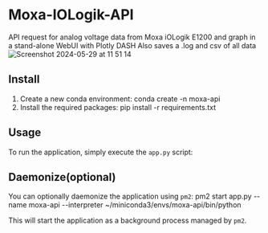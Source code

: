 # Moxa-IOLogik-API
API request for analog voltage data from Moxa iOLogik E1200 and graph in a stand-alone WebUI with Plotly DASH
Also saves a .log and csv of all data
![Screenshot 2024-05-29 at 11 51 14](https://github.com/KaarelRaeis-SOI/Moxa-IOLogik-API-monitor/assets/160142038/5a09cdd6-bd7d-4ade-bcdf-554b8b3fac05)


## Install
1. Create a new conda environment:
conda create -n moxa-api
2. Install the required packages:
pip install -r requirements.txt

## Usage

To run the application, simply execute the `app.py` script:

## Daemonize(optional)
You can optionally daemonize the application using `pm2`:
pm2 start app.py --name moxa-api --interpreter ~/miniconda3/envs/moxa-api/bin/python

This will start the application as a background process managed by `pm2`.
